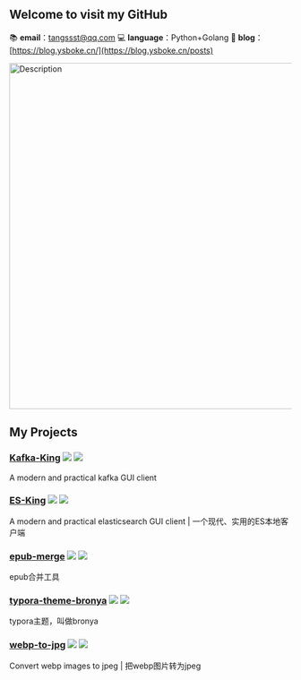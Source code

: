 ## Welcome to visit my GitHub

📚 **email**：tangssst@qq.com
💻 **language**：Python+Golang
📑 **blog**：[https://blog.ysboke.cn/](https://blog.ysboke.cn/posts)

<img src="https://github.com/user-attachments/assets/d00b171e-d627-4e3a-b046-cd3f4678e4a3" alt="Description" width="618">

## My Projects
### [Kafka-King](https://github.com/Bronya0/Kafka-King) ![](https://img.shields.io/github/stars/Bronya0/Kafka-King.svg?style=flat-square) ![](https://img.shields.io/github/forks/Bronya0/Kafka-King.svg?style=flat-square)
A modern and practical kafka GUI client
### [ES-King](https://github.com/Bronya0/ES-King) ![](https://img.shields.io/github/stars/Bronya0/ES-King.svg?style=flat-square) ![](https://img.shields.io/github/forks/Bronya0/ES-King.svg?style=flat-square)
A modern and practical elasticsearch GUI client | 一个现代、实用的ES本地客户端
### [epub-merge](https://github.com/Bronya0/epub-merge) ![](https://img.shields.io/github/stars/Bronya0/epub-merge.svg?style=flat-square) ![](https://img.shields.io/github/forks/Bronya0/epub-merge.svg?style=flat-square)
epub合并工具
### [typora-theme-bronya](https://github.com/Bronya0/typora-theme-bronya) ![](https://img.shields.io/github/stars/Bronya0/typora-theme-bronya.svg?style=flat-square) ![](https://img.shields.io/github/forks/Bronya0/typora-theme-bronya.svg?style=flat-square)
typora主题，叫做bronya
### [webp-to-jpg](https://github.com/Bronya0/webp-to-jpg) ![](https://img.shields.io/github/stars/Bronya0/webp-to-jpg.svg?style=flat-square) ![](https://img.shields.io/github/forks/Bronya0/webp-to-jpg.svg?style=flat-square)
Convert webp images to jpeg | 把webp图片转为jpeg
